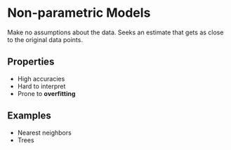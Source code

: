 # Non-parametric Models

Make no assumptions about the data. Seeks an estimate that gets as close to the original data points.

## Properties
- High accuracies
- Hard to interpret
- Prone to **overfitting**

## Examples
- Nearest neighbors
- Trees